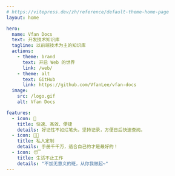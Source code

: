 ```yaml
---
# https://vitepress.dev/zh/reference/default-theme-home-page
layout: home

hero:
  name: Vfan Docs
  text: 开发技术知识库
  tagline: 以前端技术为主的知识库
  actions:
    - theme: brand
      text: 开启 Web 的世界
      link: /web/
    - theme: alt
      text: GitHub
      link: https://github.com/VfanLee/vfan-docs
  image:
    src: /logo.gif
    alt: Vfan Docs

features:
  - icon: 🚀
    title: 快速、高效、便捷
    details: 好记性不如烂笔头。坚持记录，方便日后快速查阅。
  - icon: 👨‍💻
    title: 私人定制
    details: 手册千千万，适合自己的才是最好的！
  - icon: 😴
    title: 生活不止工作
    details: "不加无意义的班，从你我做起~"
---
```

